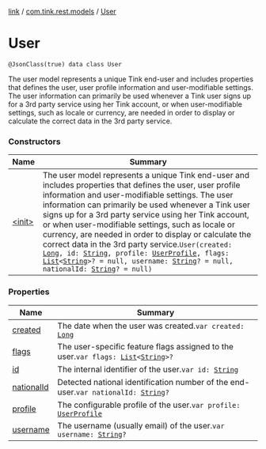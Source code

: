 [link](../../index.md) / [com.tink.rest.models](../index.md) / [User](./index.md)

# User

`@JsonClass(true) data class User`

The user model represents a unique Tink end-user and includes properties that defines the user, user profile information and user-modifiable settings. The user information can primarily be used whenever a Tink user signs up for a 3rd party service using her Tink account, or when user-modifiable settings, such as locale or currency, are needed in order to display or calculate the correct data in the 3rd party service.

### Constructors

| Name | Summary |
|---|---|
| [&lt;init&gt;](-init-.md) | The user model represents a unique Tink end-user and includes properties that defines the user, user profile information and user-modifiable settings. The user information can primarily be used whenever a Tink user signs up for a 3rd party service using her Tink account, or when user-modifiable settings, such as locale or currency, are needed in order to display or calculate the correct data in the 3rd party service.`User(created: `[`Long`](https://kotlinlang.org/api/latest/jvm/stdlib/kotlin/-long/index.html)`, id: `[`String`](https://kotlinlang.org/api/latest/jvm/stdlib/kotlin/-string/index.html)`, profile: `[`UserProfile`](../-user-profile/index.md)`, flags: `[`List`](https://kotlinlang.org/api/latest/jvm/stdlib/kotlin.collections/-list/index.html)`<`[`String`](https://kotlinlang.org/api/latest/jvm/stdlib/kotlin/-string/index.html)`>? = null, username: `[`String`](https://kotlinlang.org/api/latest/jvm/stdlib/kotlin/-string/index.html)`? = null, nationalId: `[`String`](https://kotlinlang.org/api/latest/jvm/stdlib/kotlin/-string/index.html)`? = null)` |

### Properties

| Name | Summary |
|---|---|
| [created](created.md) | The date when the user was created.`var created: `[`Long`](https://kotlinlang.org/api/latest/jvm/stdlib/kotlin/-long/index.html) |
| [flags](flags.md) | The user-specific feature flags assigned to the user.`var flags: `[`List`](https://kotlinlang.org/api/latest/jvm/stdlib/kotlin.collections/-list/index.html)`<`[`String`](https://kotlinlang.org/api/latest/jvm/stdlib/kotlin/-string/index.html)`>?` |
| [id](id.md) | The internal identifier of the user.`var id: `[`String`](https://kotlinlang.org/api/latest/jvm/stdlib/kotlin/-string/index.html) |
| [nationalId](national-id.md) | Detected national identification number of the end-user.`var nationalId: `[`String`](https://kotlinlang.org/api/latest/jvm/stdlib/kotlin/-string/index.html)`?` |
| [profile](profile.md) | The configurable profile of the user.`var profile: `[`UserProfile`](../-user-profile/index.md) |
| [username](username.md) | The username (usually email) of the user.`var username: `[`String`](https://kotlinlang.org/api/latest/jvm/stdlib/kotlin/-string/index.html)`?` |
